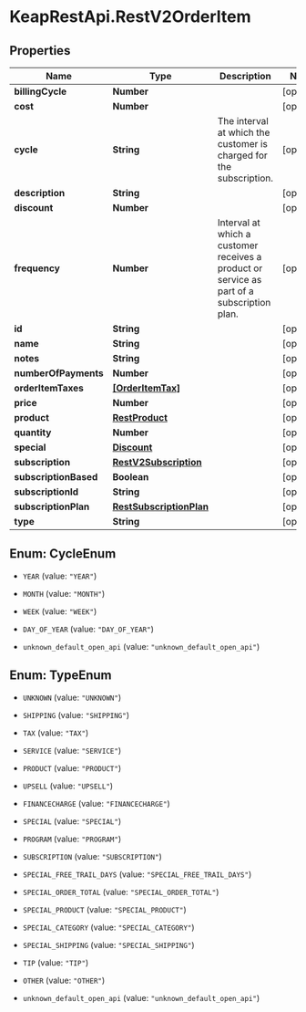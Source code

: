 # KeapRestApi.RestV2OrderItem

## Properties

Name | Type | Description | Notes
------------ | ------------- | ------------- | -------------
**billingCycle** | **Number** |  | [optional] 
**cost** | **Number** |  | [optional] 
**cycle** | **String** | The interval at which the customer is charged for the subscription. | [optional] 
**description** | **String** |  | [optional] 
**discount** | **Number** |  | [optional] 
**frequency** | **Number** | Interval at which a customer receives a product or service as part of a subscription plan. | [optional] 
**id** | **String** |  | [optional] 
**name** | **String** |  | [optional] 
**notes** | **String** |  | [optional] 
**numberOfPayments** | **Number** |  | [optional] 
**orderItemTaxes** | [**[OrderItemTax]**](OrderItemTax.md) |  | [optional] 
**price** | **Number** |  | [optional] 
**product** | [**RestProduct**](RestProduct.md) |  | [optional] 
**quantity** | **Number** |  | [optional] 
**special** | [**Discount**](Discount.md) |  | [optional] 
**subscription** | [**RestV2Subscription**](RestV2Subscription.md) |  | [optional] 
**subscriptionBased** | **Boolean** |  | [optional] 
**subscriptionId** | **String** |  | [optional] 
**subscriptionPlan** | [**RestSubscriptionPlan**](RestSubscriptionPlan.md) |  | [optional] 
**type** | **String** |  | [optional] 



## Enum: CycleEnum


* `YEAR` (value: `"YEAR"`)

* `MONTH` (value: `"MONTH"`)

* `WEEK` (value: `"WEEK"`)

* `DAY_OF_YEAR` (value: `"DAY_OF_YEAR"`)

* `unknown_default_open_api` (value: `"unknown_default_open_api"`)





## Enum: TypeEnum


* `UNKNOWN` (value: `"UNKNOWN"`)

* `SHIPPING` (value: `"SHIPPING"`)

* `TAX` (value: `"TAX"`)

* `SERVICE` (value: `"SERVICE"`)

* `PRODUCT` (value: `"PRODUCT"`)

* `UPSELL` (value: `"UPSELL"`)

* `FINANCECHARGE` (value: `"FINANCECHARGE"`)

* `SPECIAL` (value: `"SPECIAL"`)

* `PROGRAM` (value: `"PROGRAM"`)

* `SUBSCRIPTION` (value: `"SUBSCRIPTION"`)

* `SPECIAL_FREE_TRAIL_DAYS` (value: `"SPECIAL_FREE_TRAIL_DAYS"`)

* `SPECIAL_ORDER_TOTAL` (value: `"SPECIAL_ORDER_TOTAL"`)

* `SPECIAL_PRODUCT` (value: `"SPECIAL_PRODUCT"`)

* `SPECIAL_CATEGORY` (value: `"SPECIAL_CATEGORY"`)

* `SPECIAL_SHIPPING` (value: `"SPECIAL_SHIPPING"`)

* `TIP` (value: `"TIP"`)

* `OTHER` (value: `"OTHER"`)

* `unknown_default_open_api` (value: `"unknown_default_open_api"`)




